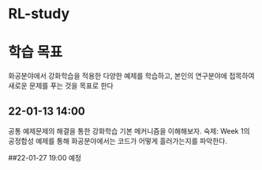 # RL-study

# 학습 목표
화공분야에서 강화학습을 적용한 다양한 예제를 학습하고, 본인의 연구분야에 접목하여 새로운 문제를 푸는 것을 목표로 한다

## 22-01-13 14:00
공통 예제문제의 해결을 통한 강화학습 기본 메커니즘을 이해해보자.
숙제: Week 1의 공정합성 예제를 통해 화공분야에서는 코드가 어떻게 흘러가는지를 파악한다.

##22-01-27 19:00 예정
